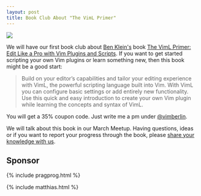 ```yaml
---
layout: post
title: Book Club About "The VimL Primer"
---
```


<img src="https://imagery.pragprog.com/products/420/bkviml_xlargecover.jpg?1415117329">

We will have our first book club about [Ben Klein's](https://twitter.com/fifthposition "Ben Klein") book [The VimL Primer: Edit Like a Pro with Vim Plugins and Scripts](https://pragprog.com/book/bkviml/the-viml-primer "The VimL Primer: Edit Like a Pro with Vim Plugins and Scripts"). If you want to get started scripting your own Vim plugins or learn something new, then this book might be a good start:


> Build on your editor’s capabilities and tailor your editing experience with VimL, the powerful scripting language built into Vim. With VimL you can configure basic settings or add entirely new functionality. Use this quick and easy introduction to create your own Vim plugin while learning the concepts and syntax of VimL.


You will get a 35% coupon code. Just write me a pm under [@vimberlin](http://twitter.com/vimberlin "@vimberlin").


We will talk about this book in our March Meetup. Having questions, ideas or if
you want to report your progress through the book, please [share your knowledge with us](https://groups.google.com/group/vimberlin/ "share your knowledge with us").


## Sponsor

{% include pragprog.html %}

{% include matthias.html %}

